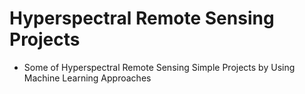 # Hyperspectral Remote Sensing Projects


- Some of Hyperspectral Remote Sensing Simple Projects by Using Machine Learning Approaches
